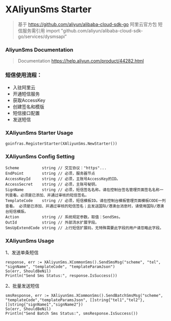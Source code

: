 # XAliyunSms Starter

> 基于 https://github.com/aliyun/alibaba-cloud-sdk-go 阿里云官方包
> 短信服务需引用 
> import "github.com/aliyun/alibaba-cloud-sdk-go/services/dysmsapi"

### AliyunSms Documentation

> Documentation https://help.aliyun.com/product/44282.html


### 短信使用流程：
- 入驻阿里云
- 开通短信服务
- 获取AccessKey
- 创建签名和模版
- 短信接口配置
- 发送短信

### XAliyunSms Starter Usage
```
goinfras.RegisterStarter(XAliyunSms.NewStarter())

```

### XAliyunSms Config Setting

```
Scheme          string // 交互协议："https"...
EndPoint        string // 必须，服务器节点
AccessKeyId     string // 必须，主账号AccessKey的ID。
AccessSecret    string // 必须，主账号秘钥。
SignName        string // 必须，短信签名名称。请在控制台签名管理页面签名名称一列查看。必须是已添加、并通过审核的短信签名。
TemplateCode    string // 必须，短信模板ID。请在控制台模板管理页面模板CODE一列查看。 必须是已添加、并通过审核的短信签名；且发送国际/港澳台消息时，请使用国际/港澳台短信模版。
Action          string // 系统规定参数。取值：SendSms。
OutId           string // 外部流水扩展字段。
SmsUpExtendCode string // 上行短信扩展码，无特殊需要此字段的用户请忽略此字段。

```

### XAliyunSms Usage

1、发送单条短信

```
response, err := XAliyunSms.XCommonSms().SendSmsMsg("scheme", "tel", "signName", "templateCode", "templateParamJson")
So(err, ShouldBeNil)
Println("Send Sms Status:", response.IsSuccess())
```

2、批量发送短信
```
smsResponse, err := XAliyunSms.XCommonSms().SendBatchSmsMsg("scheme", "templateCode","templateParamsJson", []string{"tel1","tel2"}, []string{"signName1","signName2"})
So(err, ShouldBeNil)
Println("Send Batch Sms Status:", smsResponse.IsSuccess())
```


